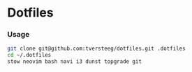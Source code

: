 # Dotfiles

### Usage

```bash
git clone git@github.com:tversteeg/dotfiles.git .dotfiles
cd ~/.dotfiles
stow neovim bash navi i3 dunst topgrade git
```

